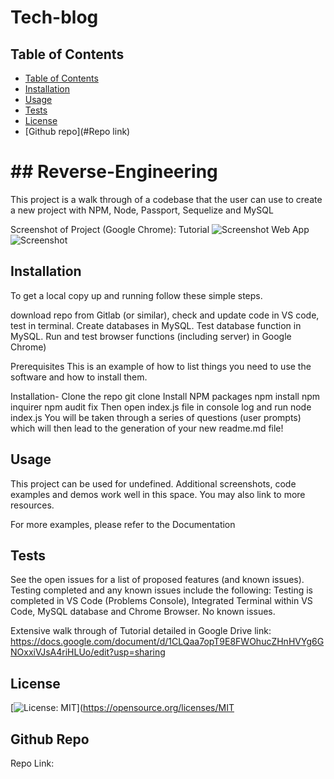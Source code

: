 # Tech-blog
## Table of Contents

- [Table of Contents](#table-of-contents)
- [Installation](#installation)
- [Usage](#usage)
- [Tests](#tests)
- [License](#license)
- [Github repo](#Repo link)


<h1> ## Reverse-Engineering </h1>

  This project is a walk through of a codebase that the user can use to create a new project with NPM,  Node, Passport, Sequelize and MySQL

  Screenshot of Project (Google Chrome): 
  Tutorial
  ![Screenshot]()
  Web App
  ![Screenshot]()


## Installation
To get a local copy up and running follow these simple steps.

download repo from Gitlab (or similar), check and update code in VS code, test in terminal. Create databases in MySQL. Test database function in MySQL. Run and test browser functions (including server) in Google Chrome)

Prerequisites
This is an example of how to list things you need to use the software and how to install them.

Installation-
  Clone the repo
    git clone 
  Install NPM packages
    npm install
    npm inquirer
    npm audit fix
  Then open index.js file in console log and run
    node index.js
  You will be taken through a series of questions (user prompts) which will then lead to the generation of your new readme.md file!


## Usage

This project can be used for undefined. Additional screenshots, code examples and demos work well in this space. You may also link to more resources.

For more examples, please refer to the Documentation



## Tests

See the open issues for a list of proposed features (and known issues). Testing completed and any known issues include the following:
 Testing is completed in VS Code (Problems Console), Integrated Terminal within VS Code, MySQL database and Chrome Browser. No known issues.
 
 Extensive walk through of Tutorial detailed in Google Drive link: https://docs.google.com/document/d/1CLQaa7opT9E8FWOhucZHnHVYg6GNOxxiVJsA4riHLUo/edit?usp=sharing
## License

[![License: MIT](https://img.shields.io/badge/License-MIT-yellow.svg)](https://opensource.org/licenses/MIT

## Github Repo
Repo Link: 
